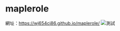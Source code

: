 # maplerole
網址：https://wj654cj86.github.io/maplerole/
![測試](https://wj654cj86.github.io/maplerole/img/download.svg)